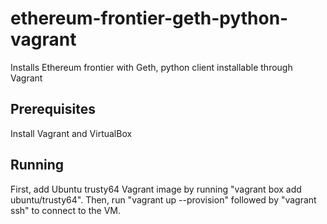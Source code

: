 # ethereum-frontier-geth-python-vagrant
Installs Ethereum frontier with Geth, python client installable through Vagrant

## Prerequisites
Install Vagrant and VirtualBox

## Running
First, add Ubuntu trusty64 Vagrant image by running "vagrant box add ubuntu/trusty64". Then, run "vagrant up --provision" followed by "vagrant ssh" to connect to the VM.
